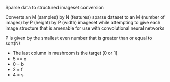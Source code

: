 Sparse data to structured imageset conversion

Converts an M (samples) by N (features) sparse dataset to an M (number of images) by P (height) by P (width) imageset while attempting to give each image structure that is amenable for use with convolutional neural networks

P is given by the smallest even number that is greater than or equal to sqrt(N)


- The last column in mushroom is the target (0 or 1)
- 5 == x
- 0 = b
- 2 = f
- 4 = s 
